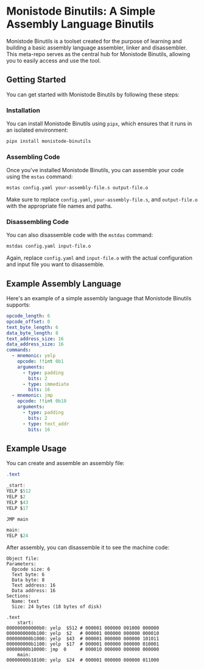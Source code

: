 # Monistode Binutils: A Simple Assembly Language Binutils

Monistode Binutils is a toolset created for the purpose of learning and building a basic assembly language assembler, linker and disassembler. This meta-repo serves as the central hub for Monistode Binutils, allowing you to easily access and use the tool.

## Getting Started

You can get started with Monistode Binutils by following these steps:

### Installation

You can install Monistode Binutils using `pipx`, which ensures that it runs in an isolated environment:

```sh
pipx install monistode-binutils
```

### Assembling Code

Once you've installed Monistode Binutils, you can assemble your code using the `mstas` command:

```sh
mstas config.yaml your-assembly-file.s output-file.o
```

Make sure to replace `config.yaml`, `your-assembly-file.s`, and `output-file.o` with the appropriate file names and paths.

### Disassembling Code

You can also disassemble code with the `mstdas` command:

```sh
mstdas config.yaml input-file.o
```

Again, replace `config.yaml` and `input-file.o` with the actual configuration and input file you want to disassemble.

## Example Assembly Language

Here's an example of a simple assembly language that Monistode Binutils supports:

```yaml
opcode_length: 6
opcode_offset: 0
text_byte_length: 6
data_byte_length: 8
text_address_size: 16
data_address_size: 16
commands:
  - mnemonic: yelp
    opcode: !!int 0b1
    arguments:
      - type: padding
        bits: 2
      - type: immediate
        bits: 16
  - mnemonic: jmp
    opcode: !!int 0b10
    arguments:
      - type: padding
        bits: 2
      - type: text_addr
        bits: 16
```

## Example Usage

You can create and assemble an assembly file:

```as
.text

_start:
YELP $512
YELP $2
YELP $43
YELP $17

JMP main

main:
YELP $24
```

After assembly, you can disassemble it to see the machine code:

```
Object file:
Parameters:
  Opcode size: 6
  Text byte: 6
  Data byte: 8
  Text address: 16
  Data address: 16
Sections:
  Name: text
  Size: 24 bytes (18 bytes of disk)

.text
    start:
000000000000b0: yelp  $512 # 000001 000000 001000 000000
0000000000b100: yelp  $2   # 000001 000000 000000 000010
000000000b1000: yelp  $43  # 000001 000000 000000 101011
000000000b1100: yelp  $17  # 000001 000000 000000 010001
00000000b10000: jmp  0     # 000010 000000 000000 000000
    main:
00000000b10100: yelp  $24  # 000001 000000 000000 011000
```
